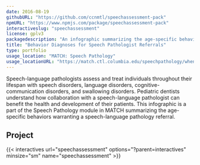 ```yaml
---
date: 2016-08-19
githubURL: "https://github.com/ccnmtl/speechassessment-pack"
npmURL: "https://www.npmjs.com/package/speechassessment-pack"
interactiveslug: "speechassessment"
license: gplv3
packagedescription: "An infographic summarizing the age-specific behaviors warranting a speech-language pathology referral."
title: "Behavior Diagnoses for Speech Pathologist Referrals"
type: portfolio
usage_location: "MATCH: Speech Pathology"
usage_locationURL: "https://match.ctl.columbia.edu/speechpathology/when-to-refer-to-a-speech-language-pathologist/"
---
```


Speech-language pathologists assess and treat individuals throughout their lifespan with speech disorders, language disorders, cognitive-communication disorders, and swallowing disorders. Pediatric dentists understand how collaboration with a speech-language pathologist can benefit the health and development of their patients. This infographic is a part of the Speech Pathology module in MATCH summarizing the age-specific behaviors warranting a speech-language pathology referral.

## Project

{{< interactives url="speechassessment" options="?parent=interactives" minsize="sm" name="speechassessment" >}}
